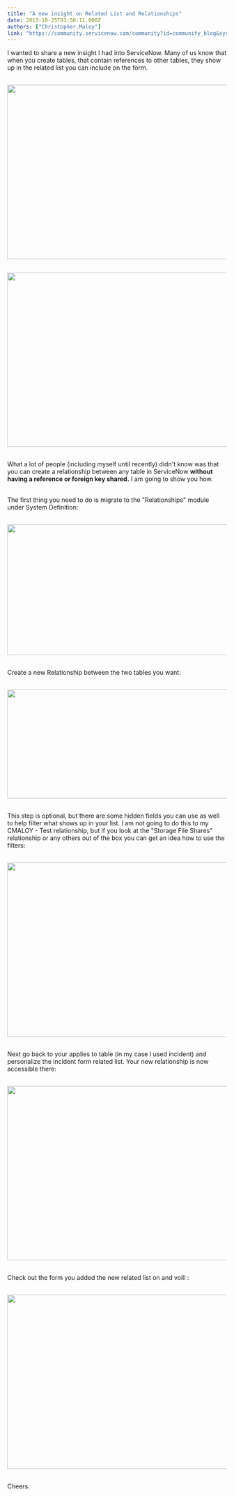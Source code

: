 ```yaml
---
title: "A new insight on Related List and Relationships"
date: 2013-10-25T03:58:11.000Z
authors: ["Christopher.Maloy"]
link: "https://community.servicenow.com/community?id=community_blog&sys_id=075c2aa1dbd0dbc01dcaf3231f961964"
---
```

<p>I wanted to share a new insight I had into ServiceNow. Many of us know that when you create tables, that contain references to other tables, they show up in the related list you can include on the form. <br /><p><br /><img src="http://www.hobbycache.com/images/servicenow/relationships/relatedlist.jpg" width="600" height="400" /><br /></p><p><br /><img src="http://www.hobbycache.com/images/servicenow/relationships/relatedlist2.jpg" width="600" height="400" /><br /></p><p><br />What a lot of people (including myself until recently) didn't know was that you can create a relationship between any table in ServiceNow <b>without having a reference or foreign key shared.</b> I am going to show you how.<br /></p><p><br />The first thing you need to do is migrate to the "Relationships" module under System Definition:<br /></p><p><br /><img src="http://www.hobbycache.com/images/servicenow/relationships/relationship1.jpg" width="600" height="300" /><br /></p><p><br />Create a new Relationship between the two tables you want:<br /></p><p><br /><img src="http://www.hobbycache.com/images/servicenow/relationships/relationship2.jpg" width="600" height="250" /><br /></p><p><br />This step is optional, but there are some hidden fields you can use as well to help filter what shows up in your list. I am not going to do this to my CMALOY - Test relationship, but if you look at the "Storage File Shares" relationship or any others out of the box you can get an idea how to use the filters:<br /></p><p><br /><img src="http://www.hobbycache.com/images/servicenow/relationships/relationship3.jpg" width="600" height="400" /><br /></p><p><br />Next go back to your applies to table (in my case I used incident) and personalize the incident form related list. Your new relationship is now accessible there:<br /></p><p><br /><img src="http://www.hobbycache.com/images/servicenow/relationships/final1.jpg" width="600" height="400" /><br /></p><p><br />Check out the form you added the new related list on and voilí :<br /></p><p><br /><img src="http://www.hobbycache.com/images/servicenow/relationships/final2.jpg" width="600" height="400" /><br /></p><p><br />Cheers.</p></p>
